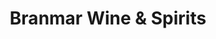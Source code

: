 ---
title: "Branmar Wine & Spirits"
url: /wilmington/branmar-wine-und-spirits/
shop: Spirituosen
---